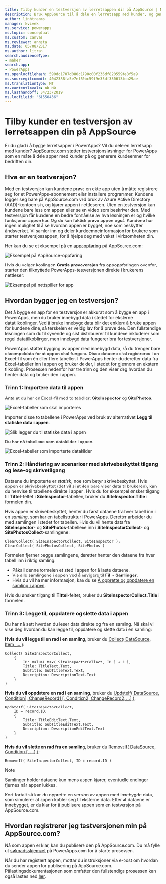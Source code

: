 ```yaml
---
title: Tilby kunder en testversjon av lerretsappen din på AppSource | Microsoft Docs
description: Bruk AppSource til å dele en lerretsapp med kunder, og generere kundeemner for virksomheten din.
author: linhtranms
manager: kvivek
ms.service: powerapps
ms.topic: conceptual
ms.custom: canvas
ms.reviewer: anneta
ms.date: 05/08/2017
ms.author: litran
search.audienceType:
- maker
search.app:
- PowerApps
ms.openlocfilehash: 590dc1707d080c1790c00f236df820559fe8f5a9
ms.sourcegitcommit: 4042388fa5e7ef50bc59f9e35df330613fea29ae
ms.translationtype: MT
ms.contentlocale: nb-NO
ms.lasthandoff: 04/23/2019
ms.locfileid: "61550436"
---
```

# <a name="let-customers-test-drive-your-canvas-app-on-appsource"></a>Tilby kunder en testversjon av lerretsappen din på AppSource

Er du glad i å bygge lerretsapper i PowerApps? Vil du dele en lerretsapp med kunder? [AppSource.com](https://appsource.microsoft.com) støtter testversjonsløsninger for PowerApps som en måte å dele apper med kunder på og generere kundeemner for bedriften din.

## <a name="what-is-a-test-drive-solution"></a>Hva er en testversjon?

Med en testversjon kan kundene prøve en ekte app uten å måtte registrere seg for et PowerApps-abonnement eller installere programmer. Kundene logger seg bare på AppSource.com ved bruk av Azure Active Directory (AAD)-kontoen sin, og kjører appen i nettleseren. Uten en testversjon kan kundene bare lese om appen eller se en video som beskriver den. Med testversjon får kundene en bedre forståelse av hva løsningen er og hvilke funksjoner appen har. Og de kan faktisk prøve appen også. Kundene har ingen mulighet til å se hvordan appen er bygget, noe som beskytter åndsverket. Vi samler inn og deler kundeemneinformasjon for brukere som starter testversjonsappen, for å hjelpe deg med vekst i virksomheten din.

Her kan du se et eksempel på en [appoppføring](https://go.microsoft.com/fwlink/?linkid=848867) på AppSource.com:

![Eksempel på AppSource-oppføring ](./media/dev-appsource-test-drive/sample-app-source-listing.png)

Hvis du velger koblingen **Gratis prøveversjon** fra appoppføringen ovenfor, starter den tilknyttede PowerApps-testversjonen direkte i brukerens nettleser:

![Eksempel på nettspiller for app](./media/dev-appsource-test-drive/sample-app-web-player.png)

## <a name="how-do-i-build-a-test-drive-solution"></a>Hvordan bygger jeg en testversjon?
Det å bygge en app for en testversjon er akkurat som å bygge en app i PowerApps, men du bruker innebygd data i stedet for eksterne datatilkoblinger. Ved å bruke innebygd data blir det enklere å bruke appen for kundene dine, så terskelen er veldig lav for å prøve den. Den fullstendige løsningen som du til syvende og sist distribuerer til kundene inkluderer som regel datatilkoblinger, men innebygd data fungerer bra for testversjoner.

PowerApps støtter bygging av apper med innebygd data, så du trenger bare eksempeldata for at appen skal fungere. Disse dataene skal registreres i en Excel-fil som én eller flere tabeller. I PowerApps henter du deretter data fra Excel-tabeller inn i appen og bruker de der, i stedet for gjennom en ekstern tilkobling. Prosessen nedenfor har tre trinn og den viser deg hvordan du henter data og bruker den i appen.

### <a name="step-1-import-data-into-the-app"></a>Trinn 1: Importere data til appen
Anta at du har en Excel-fil med to tabeller: **SiteInspector** og **SitePhotos**.

![Excel-tabeller som skal importeres](./media/dev-appsource-test-drive/excel-file.png)

Importer disse to tabellene i PowerApps ved bruk av alternativet **Legg til statiske data i appen**.

![Slik legger du til statiske data i appen](./media/dev-appsource-test-drive/static-data.png)

Du har nå tabellene som datakilder i appen.

![Excel-tabeller som importerte datakilder](./media/dev-appsource-test-drive/data-sources.png)

### <a name="step-2-handling-read-only-and-read-write-scenarios"></a>Trinn 2: Håndtering av scenarioer med skrivebeskyttet tilgang og lese-og skrivetilgang
Dataene du importerte er *statisk*, noe som betyr skrivebeskyttet. Hvis appen er skrivebeskyttet (det vil si at den bare viser data til brukeren), kan du henvise til tabellene direkte i appen. Hvis du for eksempel ønsker tilgang til **Tittel**-feltet i **SiteInspector**-tabellen, bruker du **SiteInspector.Title** i formelen din.

Hvis appen er skrivebeskyttet, henter du først dataene fra hver tabell inn i en *samling*, som har en tabellstruktur i PowerApps. Deretter arbeider du med samlingen i stedet for tabellen. Hvis du vil hente data fra **SiteInspector**- og **SitePhotos**-tabellene inn i **SiteInspectorCollect**- og **SitePhotosCollect**-samlingene:

```powerapps-dot
ClearCollect( SiteInspectorCollect, SiteInspector ); 
ClearCollect( SitePhotosCollect, SitePhotos )
```

Formelen fjerner begge samlingene, deretter henter den dataene fra hver tabell inn i riktig samling:

* Påkall denne formelen et sted i appen for å laste dataene.
* Vis alle samlingene i appen ved å navigere til **Fil** > **Samlinger**.
* Hvis du vil ha mer informasjon, kan du se [Å opprette og oppdatere en samling i appen](../canvas-apps/create-update-collection.md).

Hvis du ønsker tilgang til **Tittel**-feltet, bruker du **SiteInspectorCollect.Title** i formelen.

### <a name="step-3-add-update-and-delete-data-in-your-app"></a>Trinn 3: Legge til, oppdatere og slette data i appen
Du har nå sett hvordan du leser data direkte og fra en samling. Nå skal vi vise deg hvordan du kan legge til, oppdatere og slette data i en samling:

**Hvis du vil legge til en rad i en samling**, bruker du [Collect( DataSource, Item, ... )](../canvas-apps/functions/function-clear-collect-clearcollect.md):

```powerapps-dot
Collect( SiteInspectorCollect,
    {
        ID: Value( Max( SiteInspectorCollect, ID ) + 1 ),
        Title: TitleText.Text,
        SubTitle: SubTitleText.Text,
        Description: DescriptionText.Text
    }
)
```

**Hvis du vil oppdatere en rad i en samling**, bruker du [UpdateIf( DataSource, Condition1, ChangeRecord1 [, Condition2, ChangeRecord2, ...] )](../canvas-apps/functions/function-update-updateif.md):

```powerapps-dot
UpdateIf( SiteInspectorCollect,
    ID = record.ID,
    {
        Title: TitleEditText.Text,
        SubTitle: SubTitleEditText.Text,
        Description: DescriptionEditText.Text
    }
)
```

**Hvis du vil slette en rad fra en samling**, bruker du [RemoveIf( DataSource, Condition [, ...] )](../canvas-apps/functions/function-remove-removeif.md):

```powerapps-dot
RemoveIf( SiteInspectorCollect, ID = record.ID )
```

> [!NOTE]
> Samlinger holder dataene kun mens appen kjører, eventuelle endinger fjernes når appen lukkes.

Kort fortalt så kan du opprette en versjon av appen med innebygde data, som simulerer at appen kobler seg til eksterne data. Etter at dataene er innebygget, er du klar for å publisere appen som en testversjon på AppSource.com.

## <a name="how-do-i-list-my-test-drive-solution-on-appsourcecom"></a>Hvordan registrerer jeg testversjonen min på AppSource.com?
Nå som appen er klar, kan du publisere den på AppSource.com. Du må fylle ut [søknadsskjemaet](https://powerapps.microsoft.com/partners/get-listed/) på PowerApps.com for å starte prosessen.

Når du har registrert appen, mottar du instruksjoner via e-post om hvordan du sender appen for publisering på AppSource.com. Pålastingsdokumentasjonen som omfatter den fullstendige prosessen kan også lastes ned [her](https://go.microsoft.com/fwlink/?linkid=851031).

